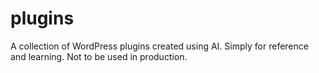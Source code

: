 # plugins
A collection of WordPress plugins created using AI. Simply for reference and learning. Not to be used in production.
